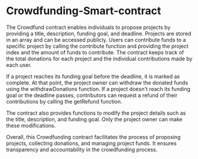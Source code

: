 # Crowdfunding-Smart-contract
The Crowdfund contract enables individuals to propose projects by providing a title, description, funding goal, and deadline. Projects are stored in an array and can be accessed publicly. Users can contribute funds to a specific project by calling the contribute function and providing the project index and the amount of funds to contribute. The contract keeps track of the total donations for each project and the individual contributions made by each user.

If a project reaches its funding goal before the deadline, it is marked as complete. At that point, the project owner can withdraw the donated funds using the withdrawDonations function. If a project doesn't reach its funding goal or the deadline passes, contributors can request a refund of their contributions by calling the getRefund function.

The contract also provides functions to modify the project details such as the title, description, and funding goal. Only the project owner can make these modifications.

Overall, this Crowdfunding contract facilitates the process of proposing projects, collecting donations, and managing project funds. It ensures transparency and accountability in the crowdfunding process.
